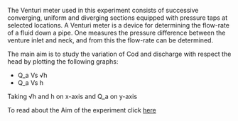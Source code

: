 The Venturi meter used in this experiment consists of successive converging, uniform and diverging sections equipped with pressure taps at selected locations.
A Venturi meter is a device for determining the flow-rate of a fluid down a pipe. One measures the pressure difference between the venture inlet and neck, and from this the flow-rate can be determined. 

The main aim is to study the variation of Cod and discharge with respect the head by plotting the following graphs:
- Q_a Vs √h
- Q_a Vs h
  
Taking √h and h on x-axis and Q_a on y-axis  


To read about the Aim of the experiment click [here](docs/2.Venturi_meter.pdf)
